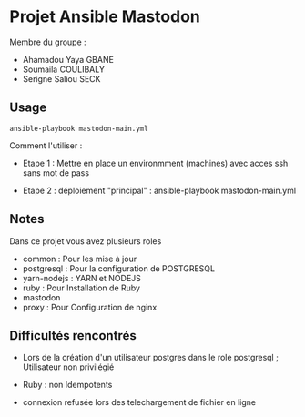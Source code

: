 # Projet Ansible Mastodon 

Membre du groupe : 
- Ahamadou Yaya GBANE
- Soumaila COULIBALY
- Serigne Saliou SECK


## Usage

```
ansible-playbook mastodon-main.yml
```
Comment l'utiliser : 

- Etape 1 : Mettre en place un environmment (machines) avec    acces ssh sans mot de pass
                

- Etape 2 : déploiement "principal" : 
                  ansible-playbook mastodon-main.yml

## Notes

Dans ce projet vous avez plusieurs roles

- common : Pour les mise à jour  
- postgresql : Pour la configuration de POSTGRESQL
- yarn-nodejs : YARN et NODEJS 
- ruby : Pour Installation de Ruby
- mastodon
- proxy : Pour Configuration de nginx



## Difficultés rencontrés 

- Lors de la création d'un utilisateur postgres dans le role postgresql ; Utilisateur non privilégié

- Ruby : non Idempotents

- connexion refusée lors des telechargement de fichier en ligne 